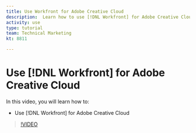 ```yaml
---
title: Use Workfront for Adobe Creative Cloud
description:  Learn how to use [!DNL Workfront] for Adobe Creative Cloud
activity: use
type: tutorial
team: Technical Marketing
kt: 8811

---
```

# Use [!DNL Workfront] for Adobe Creative Cloud

In this video, you will learn how to:

* Use [!DNL Workfront] for Adobe Creative Cloud

>[!VIDEO](https://video.tv.adobe.com/v/335112/?quality=12)
